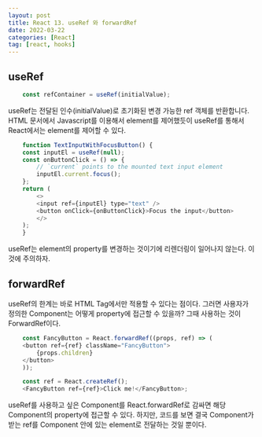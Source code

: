 ```yaml
---
layout: post
title: React 13. useRef 와 forwardRef
date: 2022-03-22
categories: [React]
tag: [react, hooks]
---
```


## useRef

```javascript
    const refContainer = useRef(initialValue);
```

useRef는 전달된 인수(initialValue)로 초기화된 변경 가능한 ref 객체를 반환합니다. HTML 문서에서 Javascript를 이용해서 element를 제어했듯이 useRef를 통해서 React에서는 element를 제어할 수 있다.

```javascript
    function TextInputWithFocusButton() {
    const inputEl = useRef(null);
    const onButtonClick = () => {
        // `current` points to the mounted text input element
        inputEl.current.focus();
    };
    return (
        <>
        <input ref={inputEl} type="text" />
        <button onClick={onButtonClick}>Focus the input</button>
        </>
    );
    }
```

useRef는 element의 property를 변경하는 것이기에 리렌더링이 일어나지 않는다. 이것에 주의하자.

## forwardRef

useRef의 한계는 바로 HTML Tag에서만 적용할 수 있다는 점이다. 그러면 사용자가 정의한 Component는 어떻게 property에 접근할 수 있을까?
그때 사용하는 것이 ForwardRef이다. 

```javascript
    const FancyButton = React.forwardRef((props, ref) => (
    <button ref={ref} className="FancyButton">
        {props.children}
    </button>
    ));

    const ref = React.createRef();
    <FancyButton ref={ref}>Click me!</FancyButton>;
```

useRef를 사용하고 싶은 Component를 React.forwardRef로 감싸면 해당 Component의 property에 접근할 수 있다. 
하지만, 코드를 보면 결국 Component가 받는 ref를 Component 안에 있는 element로 전달하는 것일 뿐이다.
